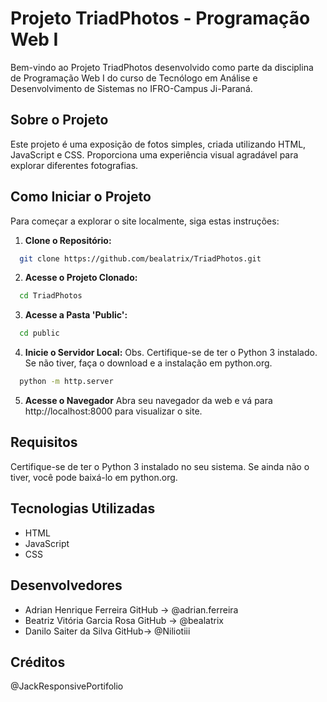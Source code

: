 # Projeto TriadPhotos - Programação Web I

Bem-vindo ao Projeto TriadPhotos desenvolvido como parte da disciplina de Programação Web I do curso de Tecnólogo em Análise e Desenvolvimento de Sistemas no IFRO-Campus Ji-Paraná.

## Sobre o Projeto

Este projeto é uma exposição de fotos simples, criada utilizando HTML, JavaScript e CSS. Proporciona uma experiência visual agradável para explorar diferentes fotografias.

## Como Iniciar o Projeto

Para começar a explorar o site localmente, siga estas instruções:

1. **Clone o Repositório:**
 ```bash
   git clone https://github.com/bealatrix/TriadPhotos.git
   ```

2. **Acesse o Projeto Clonado:**
 ```bash
   cd TriadPhotos
   ```

3. **Acesse a Pasta 'Public':**
 ```bash
   cd public
   ```

4. **Inicie o Servidor Local:**
Obs. Certifique-se de ter o Python 3 instalado. Se não tiver, faça o download e a instalação em python.org.
 ```bash
   python -m http.server
   ```

5. **Acesse o Navegador**
Abra seu navegador da web e vá para http://localhost:8000 para visualizar o site.

## Requisitos

Certifique-se de ter o Python 3 instalado no seu sistema. Se ainda não o tiver, você pode baixá-lo em python.org.

## Tecnologias Utilizadas

- HTML
- JavaScript
- CSS

## Desenvolvedores

- Adrian Henrique Ferreira GitHub -> @adrian.ferreira
- Beatriz Vitória Garcia Rosa GitHub -> @bealatrix
- Danilo Saiter da Silva GitHub-> @Niliotiii

## Créditos
@JackResponsivePortifolio



